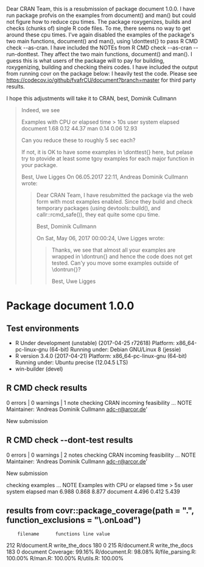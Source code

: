 Dear CRAN Team,
this is a resubmission of package document 1.0.0.
I have run package profvis on the examples from document() and man() but could
not figure how to reduce cpu times. The package roxygenizes, builds and checks
(chunks of) single R code files. To me, there seems no way to get around these
cpu times. I've again disabled the examples of the package's two main functions,
document() and man(), using \donttest{} to pass R CMD check --as-cran.
I have included the NOTEs from  R CMD check --as-cran --run-donttest. They
affect the two main functions, document() and man(). I guess this is what users
of the package will to pay for building, roxygenizing, building and checking 
theirs codes.
I have included the output from running covr on the package below: I heavily 
test the code. Please see 
https://codecov.io/github/fvafrCU/document?branch=master for third party
results.

I hope this adjustments will take it to CRAN,
best,
Dominik Cullmann


> Indeed, we see
> 
> Examples with CPU or elapsed time > 10s
>          user system elapsed
> document 1.68   0.12   44.37
> man      0.14   0.06   12.93
> 
> Can you reduce these to roughly 5 sec each?
> 
> If not, it is OK to have some examples in \donttest{} here, but pelase try to
> ptovide at least some tgoy examples for each major function in your package.
> 
> Best,
> Uwe Ligges
> On 06.05.2017 22:11, Andreas Dominik Cullmann wrote:
> > Dear CRAN Team,
> > I have resubmitted the package via the web form with most examples enabled.
> > Since they build and check temporary packages
> > (using devtools::build(), and callr::rcmd_safe()),
> > they eat quite some cpu time.
> >
> > Best,
> > Dominik Cullmann
> >
> > On Sat, May 06, 2017 00:00:24, Uwe Ligges wrote:
> >> Thanks, we see that almost all your examples are wrapped in \dontrun{} and
> >> hence the code does not get tested.
> >> Can'y you move some examples outside of \dontrun{}?
> >>
> >> Best,
> >> Uwe Ligges

# Package  document 1.0.0 

## Test  environments  
- R Under development (unstable) (2017-04-25 r72618)
  Platform: x86_64-pc-linux-gnu (64-bit)
  Running under: Debian GNU/Linux 8 (jessie) 
- R version 3.4.0 (2017-04-21)
  Platform: x86_64-pc-linux-gnu (64-bit)
  Running under: Ubuntu precise (12.04.5 LTS) 
- win-builder (devel) 

## R CMD check results
0 errors | 0 warnings | 1 note 
checking CRAN incoming feasibility ... NOTE
Maintainer: ‘Andreas Dominik Cullmann <adc-r@arcor.de>’

New submission

## R CMD check  --dont-test results
0 errors | 0 warnings | 2 notes
checking CRAN incoming feasibility ... NOTE
Maintainer: ‘Andreas Dominik Cullmann <adc-r@arcor.de>’

New submission

checking examples ... NOTE
Examples with CPU or elapsed time > 5s
          user system elapsed
man      6.988  0.868   8.877
document 4.496  0.412   5.439

## results from covr::package_coverage(path = ".", function_exclusions = "\\.onLoad")
        filename      functions line value
212 R/document.R write_the_docs  180     0
215 R/document.R write_the_docs  183     0
document Coverage: 99.16%
R/document.R: 98.08%
R/file_parsing.R: 100.00%
R/man.R: 100.00%
R/utils.R: 100.00%
